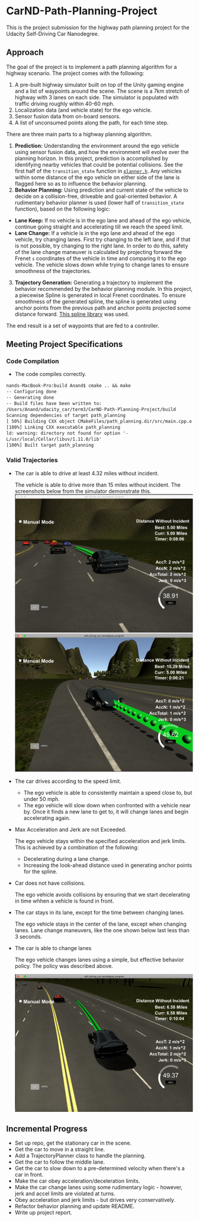 # CarND-Path-Planning-Project

This is the project submission for the highway path planning project for the Udacity Self-Driving Car Nanodegree.

## Approach

The goal of the project is to implement a path planning algorithm for a highway scenario. The project comes with the following:

1. A pre-built highway simulator built on top of the Unity gaming engine and a list of waypoints around the scene. The scene is a 7km stretch of highway with 3 lanes on each side. The simulator is populated with traffic driving roughly within 40-60 mph.
2. Localization data (and vehicle state) for the ego vehicle.
3. Sensor fusion data from on-board sensors.
4. A list of unconsumed points along the path, for each time step.

There are three main parts to a highway planning algorithm.

1. __Prediction:__ Understanding the environment around the ego vehicle using sensor fusion data, and how the environment will evolve over the planning horizon. In this project, prediction is accomplished by identifying nearby vehicles that could be potential collisions. See the first half of the `transition_state` function in [`planner.h`](https://github.com/anandraja13/CarND-Path-Planning-Project/blob/master/src/planner.h). Any vehicles within some distance of the ego vehicle on either side of the lane is flagged here so as to influence the behavior planning.  
2. __Behavior Planning:__ Using prediction and current state of the vehicle to decide on a collision-free, driveable and goal-oriented behavior. A rudimentary behavior planner is used (lower half of `transition_state` function), based on the following logic:

  * __Lane Keep:__ If no vehicle is in the ego lane and ahead of the ego vehicle, continue going straight and accelerating till we reach the speed limit.
  * __Lane Change:__ If a vehicle is in the ego lane and ahead of the ego vehicle, try changing lanes. First try changing to the left lane, and if that is not possible, try changing to the right lane. In order to do this, safety of the lane change maneuver is calculated by projecting forward the Frenet `s` coordinates of the vehicle in time and comparing it to the ego vehicle. The vehicle slows down while trying to change lanes to ensure smoothness of the trajectories.

3. __Trajectory Generation:__ Generating a trajectory to implement the behavior recommended by the behavior planning module. In this project, a piecewise Spline is generated in local Frenet coordinates. To ensure smoothness of the generated spline, the spline is generated using anchor points from the previous path and anchor points projected some distance forward. [This spline library](https://kluge.in-chemnitz.de/opensource/spline/) was used.

The end result is a set of waypoints that are fed to a controller.

## Meeting Project Specifications

### Code Compilation

* The code compiles correctly.

```
nands-MacBook-Pro:build Anand$ cmake .. && make
-- Configuring done
-- Generating done
-- Build files have been written to: /Users/Anand/udacity_car/term3/CarND-Path-Planning-Project/build
Scanning dependencies of target path_planning
[ 50%] Building CXX object CMakeFiles/path_planning.dir/src/main.cpp.o
[100%] Linking CXX executable path_planning
ld: warning: directory not found for option '-L/usr/local/Cellar/libuv/1.11.0/lib'
[100%] Built target path_planning
```

### Valid Trajectories

* The car is able to drive at least 4.32 miles without incident.

  The vehicle is able to drive more than 15 miles without incident. The screenshots below from the simulator demonstrate this.
  ![5 miles incident free](https://github.com/anandraja13/CarND-Path-Planning-Project/blob/master/images/5%20miles%20incident-free.png)
  ![15 miles incident free](https://github.com/anandraja13/CarND-Path-Planning-Project/blob/master/images/best%2015%20miles.png)

* The car drives according to the speed limit.

  * The ego vehicle is able to consistently maintain a speed close to, but under 50 mph.
  * The ego vehicle will slow down when confronted with a vehicle near by. Once it finds a new lane to get to, it will change lanes and begin accelerating again.
  
* Max Acceleration and Jerk are not Exceeded.

  The ego vehicle stays within the specified acceleration and jerk limits. This is achieved by a combination of the following:
  * Decelerating during a lane change.
  * Increasing the look-ahead distance used in generating anchor points for the spline.

* Car does not have collisions.

  The ego vehicle avoids collisions by ensuring that we start decelerating in time whhen a vehicle is found in front.

* The car stays in its lane, except for the time between changing lanes.

  The ego vehicle stays in the center of the lane, except when changing lanes. Lane change maneuvers, like the one shown below last less than 3 seconds.

* The car is able to change lanes
  
  The ego vehicle changes lanes using a simple, but effective behavior policy. The policy was described above.

  ![lane change maneuver](https://github.com/anandraja13/CarND-Path-Planning-Project/blob/master/images/changing%20lanes.png)

## Incremental Progress

* Set up repo, get the stationary car in the scene.
* Get the car to move in a straight line.
* Add a TrajectoryPlanner class to handle the planning.
* Get the car to follow the middle lane.
* Get the car to slow down to a pre-determined velocity when there's a car in front.
* Make the car obey acceleration/deceleration limits.
* Make the car change lanes using some rudimentary logic - however, jerk and accel limits are violated at turns.
* Obey acceleration and jerk limits - but drives very conservatively.
* Refactor behavior planning and update README.
* Write up project report.
